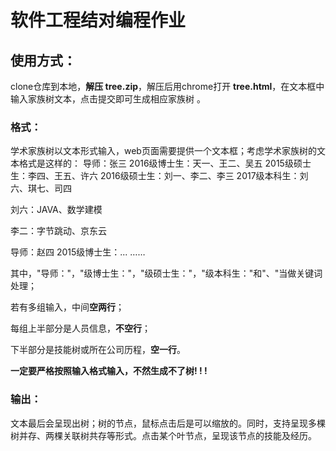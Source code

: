 #  软件工程结对编程作业

## 使用方式：

clone仓库到本地，**解压 tree.zip**，解压后用chrome打开 **tree.html**，在文本框中输入家族树文本，点击提交即可生成相应家族树 。

### 格式：

学术家族树以文本形式输入，web页面需要提供一个文本框；考虑学术家族树的文本格式是这样的：
导师：张三
2016级博士生：天一、王二、吴五
2015级硕士生：李四、王五、许六
2016级硕士生：刘一、李二、李三
2017级本科生：刘六、琪七、司四

刘六：JAVA、数学建模

李二：字节跳动、京东云


导师：赵四
2015级博士生：...
……



其中，"导师："，"级博士生："，"级硕士生："，"级本科生："和"、"当做关键词处理；

若有多组输入，中间**空两行**；

每组上半部分是人员信息，**不空行**；

下半部分是技能树或所在公司历程，**空一行**。

**一定要严格按照输入格式输入，不然生成不了树! ! !**

### 输出：

文本最后会呈现出树；树的节点，鼠标点击后是可以缩放的。同时，支持呈现多棵树并存、两棵关联树共存等形式。点击某个叶节点，呈现该节点的技能及经历。
